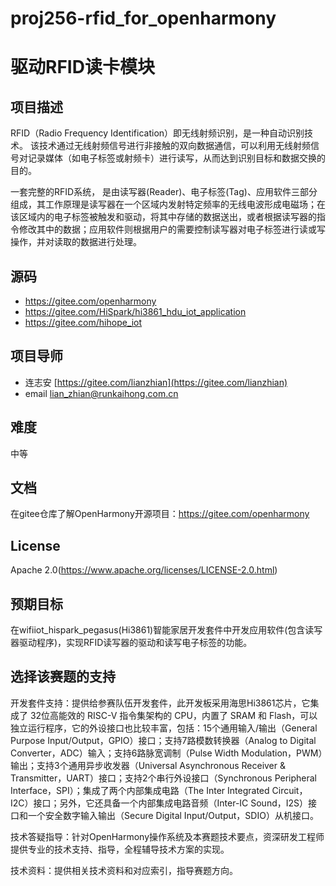 # proj256-rfid_for_openharmony

# 驱动RFID读卡模块

## 项目描述

RFID（Radio Frequency Identification）即无线射频识别，是一种自动识别技术。 该技术通过无线射频信号进行非接触的双向数据通信，可以利用无线射频信号对记录媒体（如电子标签或射频卡）进行读写，从而达到识别目标和数据交换的目的。

一套完整的RFID系统， 是由读写器(Reader)、电子标签(Tag)、应用软件三部分组成，其工作原理是读写器在一个区域内发射特定频率的无线电波形成电磁场；在该区域内的电子标签被触发和驱动，将其中存储的数据送出，或者根据读写器的指令修改其中的数据；应用软件则根据用户的需要控制读写器对电子标签进行读或写操作，并对读取的数据进行处理。

## 源码

- https://gitee.com/openharmony
- https://gitee.com/HiSpark/hi3861_hdu_iot_application
- https://gitee.com/hihope_iot

## 项目导师

- 连志安 [https://gitee.com/lianzhian](https://gitee.com/lianzhian) 
- email [lian_zhian@runkaihong.com.cn](mailto:lian_zhian@runkaihong.com.cn)

## 难度

中等

## 文档

在gitee仓库了解OpenHarmony开源项目：https://gitee.com/openharmony

## License

Apache 2.0(https://www.apache.org/licenses/LICENSE-2.0.html)

## 预期目标

在wifiiot_hispark_pegasus(Hi3861)智能家居开发套件中开发应用软件(包含读写器驱动程序)，实现RFID读写器的驱动和读写电子标签的功能。

## **选择该赛题的支持**

开发套件支持：提供给参赛队伍开发套件，此开发板采用海思Hi3861芯片，它集成了 32位高能效的 RISC-V 指令集架构的 CPU，内置了 SRAM 和 Flash，可以独立运行程序，它的外设接口也比较丰富，包括：15个通用输入/输出（General Purpose Input/Output，GPIO）接口；支持7路模数转换器（Analog to Digital Converter，ADC）输入；支持6路脉宽调制（Pulse Width Modulation，PWM）输出；支持3个通用异步收发器（Universal Asynchronous Receiver & Transmitter，UART）接口；支持2个串行外设接口（Synchronous Peripheral Interface，SPI）；集成了两个内部集成电路（The Inter Integrated Circuit，I2C）接口；另外，它还具备一个内部集成电路音频（Inter-IC Sound，I2S）接口和一个安全数字输入输出（Secure Digital Input/Output，SDIO）从机接口。

技术答疑指导：针对OpenHarmony操作系统及本赛题技术要点，资深研发工程师提供专业的技术支持、指导，全程辅导技术方案的实现。

技术资料：提供相关技术资料和对应索引，指导赛题方向。

